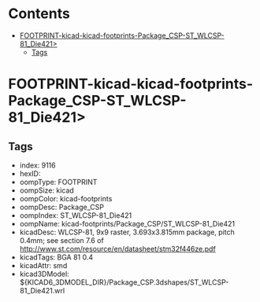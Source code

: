 



Contents
========

* [FOOTPRINT-kicad-kicad-footprints-Package_CSP-ST_WLCSP-81_Die421>](#footprint-kicad-kicad-footprints-package_csp-st_wlcsp-81_die421)
	* [Tags](#tags)

# FOOTPRINT-kicad-kicad-footprints-Package_CSP-ST_WLCSP-81_Die421>

## Tags

- index: 9116
- hexID: 
- oompType: FOOTPRINT
- oompSize: kicad
- oompColor: kicad-footprints
- oompDesc: Package_CSP
- oompIndex: ST_WLCSP-81_Die421
- oompName: kicad-footprints/Package_CSP/ST_WLCSP-81_Die421
- kicadDesc: WLCSP-81, 9x9 raster, 3.693x3.815mm package, pitch 0.4mm; see section 7.6 of http://www.st.com/resource/en/datasheet/stm32f446ze.pdf
- kicadTags: BGA 81 0.4
- kicadAttr: smd
- kicad3DModel: ${KICAD6_3DMODEL_DIR}/Package_CSP.3dshapes/ST_WLCSP-81_Die421.wrl
